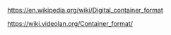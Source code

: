 https://en.wikipedia.org/wiki/Digital_container_format

https://wiki.videolan.org/Container_format/
